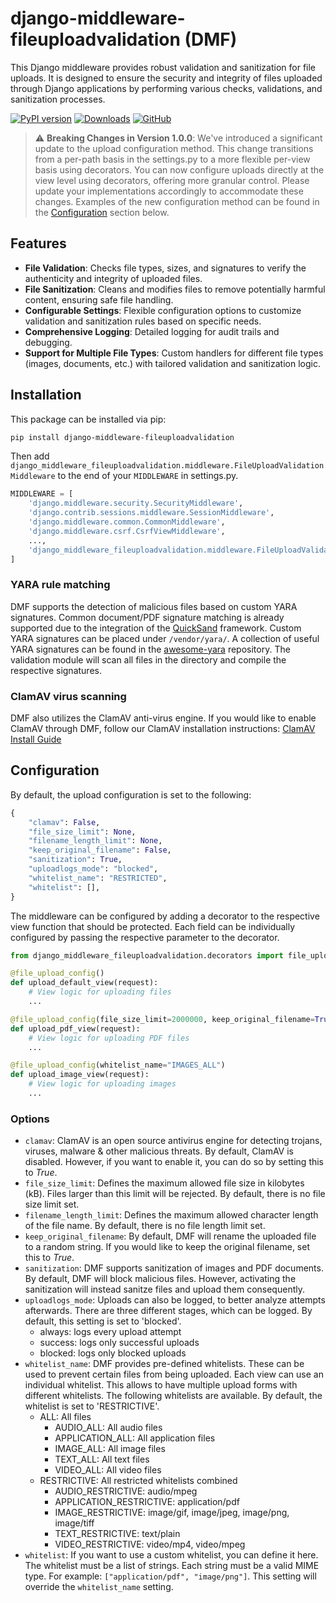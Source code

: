 # django-middleware-fileuploadvalidation (DMF)

This Django middleware provides robust validation and sanitization for file uploads. It is designed to ensure the security and integrity of files uploaded through Django applications by performing various checks, validations, and sanitization processes.

[![PyPI version](https://img.shields.io/pypi/v/django-middleware-fileuploadvalidation.svg?logo=pypi&logoColor=FFE873)](https://pypi.org/project/django-middleware-fileuploadvalidation/)
[![Downloads](https://img.shields.io/pypi/dw/django-middleware-fileuploadvalidation)](https://pypi.org/project/django-middleware-fileuploadvalidation/)
[![GitHub](https://img.shields.io/github/license/IV1T3/django-middleware-fileuploadvalidation.svg)](LICENSE)

> :warning: **Breaking Changes in Version 1.0.0**: We've introduced a significant update to the upload configuration method. This change transitions from a per-path basis in the settings.py to a more flexible per-view basis using decorators. You can now configure uploads directly at the view level using decorators, offering more granular control. Please update your implementations accordingly to accommodate these changes. Examples of the new configuration method can be found in the [Configuration](#configuration) section below.

## Features
- **File Validation**: Checks file types, sizes, and signatures to verify the authenticity and integrity of uploaded files.
- **File Sanitization**: Cleans and modifies files to remove potentially harmful content, ensuring safe file handling.
- **Configurable Settings**: Flexible configuration options to customize validation and sanitization rules based on specific needs.
- **Comprehensive Logging**: Detailed logging for audit trails and debugging.
- **Support for Multiple File Types**: Custom handlers for different file types (images, documents, etc.) with tailored validation and sanitization logic.

## Installation


This package can be installed via pip:

```bash
pip install django-middleware-fileuploadvalidation
```

Then add `django_middleware_fileuploadvalidation.middleware.FileUploadValidationMiddleware` to the end of your `MIDDLEWARE` in settings.py.

```python
MIDDLEWARE = [
    'django.middleware.security.SecurityMiddleware',
    'django.contrib.sessions.middleware.SessionMiddleware',
    'django.middleware.common.CommonMiddleware',
    'django.middleware.csrf.CsrfViewMiddleware',
    ...,
    'django_middleware_fileuploadvalidation.middleware.FileUploadValidationMiddleware',
]

```

### YARA rule matching
DMF supports the detection of malicious files based on custom YARA signatures. 
Common document/PDF signature matching is already supported due to the integration of the [QuickSand](https://github.com/tylabs/quicksand) framework.
Custom YARA signatures can be placed under `/vendor/yara/`. A collection of useful YARA signatures can be found in the [awesome-yara](https://github.com/InQuest/awesome-yara) repository. The validation module will scan all files in the directory and compile the respective signatures.

### ClamAV virus scanning
DMF also utilizes the ClamAV anti-virus engine. If you would like to enable ClamAV through DMF, follow our ClamAV installation instructions: [ClamAV Install Guide](https://github.com/IV1T3/django-middleware-fileuploadvalidation/blob/main/docs/_CLAMAV_INSTALL_GUIDE.md)

## Configuration
By default, the upload configuration is set to the following:
```python
{
    "clamav": False,
    "file_size_limit": None,
    "filename_length_limit": None,
    "keep_original_filename": False,
    "sanitization": True,
    "uploadlogs_mode": "blocked",
    "whitelist_name": "RESTRICTED",
    "whitelist": [],
}
```

The middleware can be configured by adding a decorator to the respective view function that should be protected. Each field can be individually configured by passing the respective parameter to the decorator.

```python
from django_middleware_fileuploadvalidation.decorators import file_upload_config

@file_upload_config()
def upload_default_view(request):
    # View logic for uploading files
    ...

@file_upload_config(file_size_limit=2000000, keep_original_filename=True, whitelist=["application/pdf"])
def upload_pdf_view(request):
    # View logic for uploading PDF files
    ...

@file_upload_config(whitelist_name="IMAGES_ALL")
def upload_image_view(request):
    # View logic for uploading images
    ...
```

### Options 
  - `clamav`: ClamAV is an open source antivirus engine for detecting trojans, viruses, malware & other malicious threats. By default, ClamAV is disabled. However, if you want to enable it, you can do so by setting this to *True*.
  - `file_size_limit`: Defines the maximum allowed file size in kilobytes (kB). Files larger than this limit will be rejected. By default, there is no file size limit set.
  - `filename_length_limit`: Defines the maximum allowed character length of the file name. By default, there is no file length limit set.
  - `keep_original_filename`: By default, DMF will rename the uploaded file to a random string. If you would like to keep the original filename, set this to *True*.
  - `sanitization`: DMF supports sanitization of images and PDF documents. By default, DMF will block malicious files. However, activating the sanitization will instead sanitze files and upload them consequently.
  - `uploadlogs_mode`: Uploads can also be logged, to better analyze attempts afterwards. There are three different stages, which can be logged. By default, this setting is set to 'blocked'.
    - always: logs every upload attempt
    - success: logs only successful uploads
    - blocked: logs only blocked uploads
  - `whitelist_name`: DMF provides pre-defined whitelists. These can be used to prevent certain files from being uploaded. Each view can use an individual whitelist. This allows to have multiple upload forms with different whitelists. The following whitelists are available. By default, the whitelist is set to 'RESTRICTIVE'.
    - ALL: All files
      - AUDIO_ALL: All audio files
      - APPLICATION_ALL: All application files
      - IMAGE_ALL: All image files
      - TEXT_ALL: All text files
      - VIDEO_ALL: All video files
    - RESTRICTIVE: All restricted whitelists combined
      - AUDIO_RESTRICTIVE: audio/mpeg
      - APPLICATION_RESTRICTIVE: application/pdf
      - IMAGE_RESTRICTIVE: image/gif, image/jpeg, image/png, image/tiff
      - TEXT_RESTRICTIVE: text/plain
      - VIDEO_RESTRICTIVE: video/mp4, video/mpeg
  - `whitelist`: If you want to use a custom whitelist, you can define it here. The whitelist must be a list of strings. Each string must be a valid MIME type. For example: `["application/pdf", "image/png"]`. This setting will override the `whitelist_name` setting.